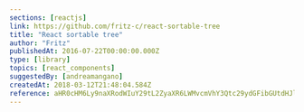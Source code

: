 ```yaml
---
sections: [reactjs]
link: https://github.com/fritz-c/react-sortable-tree
title: "React sortable tree"
author: "Fritz"
publishedAt: 2016-07-22T00:00:00.000Z
type: [library]
topics: [react_components]
suggestedBy: [andreamangano]
createdAt: 2018-03-12T21:48:04.584Z
reference: aHR0cHM6Ly9naXRodWIuY29tL2ZyaXR6LWMvcmVhY3Qtc29ydGFibGUtdHJlZQ
---
```


